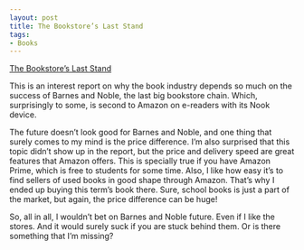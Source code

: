 ```yaml
---
layout: post
title: The Bookstore’s Last Stand
tags:
- Books
---
```

<a href="http://www.nytimes.com/2012/01/29/business/barnes-noble-taking-on-amazon-in-the-fight-of-its-life.html">The Bookstore’s Last Stand</a><br/><p>This is an interest report on why the book industry depends so much on the success of Barnes and Noble, the last big bookstore chain. Which, surprisingly to some, is second to Amazon on e-readers with its Nook device.</p>
<p>The future doesn&#8217;t look good for Barnes and Noble, and one thing that surely comes to my mind is the price difference. I&#8217;m also surprised that this topic didn&#8217;t show up in the report, but the price and delivery speed are great features that Amazon offers. This is specially true if you have Amazon Prime, which is free to students for some time. Also, I like how easy it&#8217;s to find sellers of used books in good shape through Amazon. That&#8217;s why I ended up buying this term&#8217;s book there. Sure, school books is just a part of the market, but again, the price difference can be huge!</p>
<p>So, all in all, I wouldn&#8217;t bet on Barnes and Noble future. Even if I like the stores. And it would surely suck if you are stuck behind them. Or is there something that I&#8217;m missing?</p>

